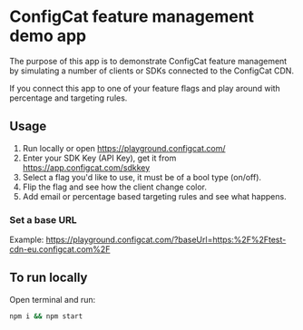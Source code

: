 # ConfigCat feature management demo app

The purpose of this app is to demonstrate ConfigCat feature management by simulating a number of clients or SDKs connected to the ConfigCat CDN.

If you connect this app to one of your feature flags and play around with percentage and targeting rules.

## Usage

1. Run locally or open https://playground.configcat.com/
1. Enter your SDK Key (API Key), get it from https://app.configcat.com/sdkkey
1. Select a flag you'd like to use, it must be of a bool type (on/off).
1. Flip the flag and see how the client change color.
1. Add email or percentage based targeting rules and see what happens.

### Set a base URL

Example: https://playground.configcat.com/?baseUrl=https:%2F%2Ftest-cdn-eu.configcat.com%2F

## To run locally

Open terminal and run:

```sh
npm i && npm start
```
